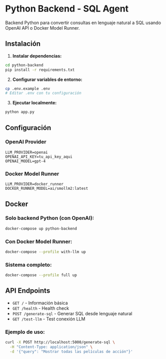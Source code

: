 # Python Backend - SQL Agent

Backend Python para convertir consultas en lenguaje natural a SQL usando OpenAI API o Docker Model Runner.

## Instalación

1. **Instalar dependencias:**
```bash
cd python-backend
pip install -r requirements.txt
```

2. **Configurar variables de entorno:**
```bash
cp .env.example .env
# Editar .env con tu configuración
```

3. **Ejecutar localmente:**
```bash
python app.py
```

## Configuración

### OpenAI Provider
```env
LLM_PROVIDER=openai
OPENAI_API_KEY=tu_api_key_aqui
OPENAI_MODEL=gpt-4
```

### Docker Model Runner
```env
LLM_PROVIDER=docker_runner
DOCKER_RUNNER_MODEL=ai/smollm2:latest
```

## Docker

### Solo backend Python (con OpenAI):
```bash
docker-compose up python-backend
```

### Con Docker Model Runner:
```bash
docker-compose --profile with-llm up
```

### Sistema completo:
```bash
docker-compose --profile full up
```

## API Endpoints

- `GET /` - Información básica
- `GET /health` - Health check
- `POST /generate-sql` - Generar SQL desde lenguaje natural
- `GET /test-llm` - Test conexión LLM

### Ejemplo de uso:
```bash
curl -X POST http://localhost:5000/generate-sql \
  -H "Content-Type: application/json" \
  -d '{"query": "Mostrar todas las películas de acción"}'
```